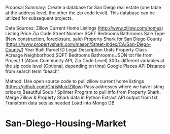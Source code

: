 Proposal Summary:
Create a database for San Diego real estate (one table at the address level, the other the zip code level). This database can be utilized for subsequent projects.

Data Sources:
Zillow Current Home Listings (http://www.zillow.com/homes)
Listing Price
Zip Code
Street Number
SQFT
Bedrooms
Bathrooms
Sale Type (New construction, foreclosure, sale)
Property Shark for San Diego County (https://www.propertyshark.com/mason/Street-Index/CA/San-Diego-County/)
Year Built
Parcel ID
Legal Description
Units
Property Class
Acreage
Neighborhood
SQFT
Bedrooms
Bathrooms
JSON txt file from Project 1 (Attom Community API, Zip Code Level)
300+ different variables at the zip code level
(Optional, depending on time) Google Places API 
Distance from search term “beach”

Method:
Use open source code to pull zillow current home listings (https://github.com/ChrisMuir/Zillow)
Pass addresses where we have listing price to Beautiful Soup / Splinter Program to pull info from Property Shark.
Merge Zillow & Property Shark data in Python
Extract API output from txt
Transform data sets as needed
Load into Mongo DB

# San-Diego-Housing-Market
